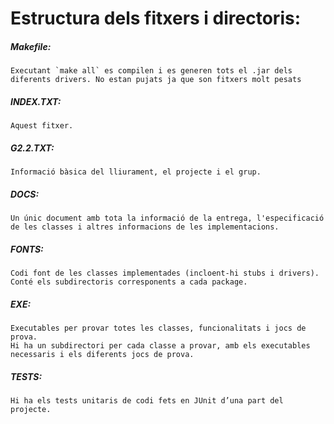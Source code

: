 # Estructura dels fitxers i directoris:

##### Makefile:
    Executant `make all` es compilen i es generen tots el .jar dels diferents drivers. No estan pujats ja que son fitxers molt pesats

##### INDEX.TXT:
    Aquest fitxer.

##### G2.2.TXT:
    Informació bàsica del lliurament, el projecte i el grup.

##### DOCS:
    Un únic document amb tota la informació de la entrega, l'especificació de les classes i altres informacions de les implementacions.

##### FONTS: 
    Codi font de les classes implementades (incloent-hi stubs i drivers). Conté els subdirectoris corresponents a cada package.

##### EXE: 
    Executables per provar totes les classes, funcionalitats i jocs de prova.
    Hi ha un subdirectori per cada classe a provar, amb els executables necessaris i els diferents jocs de prova.

##### TESTS: 
    Hi ha els tests unitaris de codi fets en JUnit d’una part del projecte.

